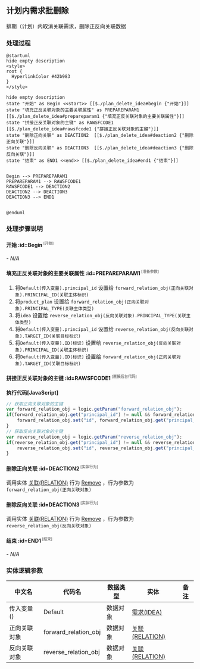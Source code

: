 ## 计划内需求批删除 <!-- {docsify-ignore-all} -->

   排期（计划）内取消关联需求，删除正反向关联数据

### 处理过程

```plantuml
@startuml
hide empty description
<style>
root {
  HyperlinkColor #42b983
}
</style>

hide empty description
state "开始" as Begin <<start>> [[$./plan_delete_idea#begin {"开始"}]]
state "填充正反关联对象的主要关联属性" as PREPAREPARAM1  [[$./plan_delete_idea#prepareparam1 {"填充正反关联对象的主要关联属性"}]]
state "拼接正反关联对象的主键" as RAWSFCODE1  [[$./plan_delete_idea#rawsfcode1 {"拼接正反关联对象的主键"}]]
state "删除正向关联" as DEACTION2  [[$./plan_delete_idea#deaction2 {"删除正向关联"}]]
state "删除反向关联" as DEACTION3  [[$./plan_delete_idea#deaction3 {"删除反向关联"}]]
state "结束" as END1 <<end>> [[$./plan_delete_idea#end1 {"结束"}]]


Begin --> PREPAREPARAM1
PREPAREPARAM1 --> RAWSFCODE1
RAWSFCODE1 --> DEACTION2
DEACTION2 --> DEACTION3
DEACTION3 --> END1


@enduml
```


### 处理步骤说明

#### 开始 :id=Begin<sup class="footnote-symbol"> <font color=gray size=1>[开始]</font></sup>



*- N/A*
#### 填充正反关联对象的主要关联属性 :id=PREPAREPARAM1<sup class="footnote-symbol"> <font color=gray size=1>[准备参数]</font></sup>



1. 将`Default(传入变量).principal_id` 设置给  `forward_relation_obj(正向关联对象).PRINCIPAL_ID(关联主体标识)`
2. 将`product_plan` 设置给  `forward_relation_obj(正向关联对象).PRINCIPAL_TYPE(关联主体类型)`
3. 将`idea` 设置给  `reverse_relation_obj(反向关联对象).PRINCIPAL_TYPE(关联主体类型)`
4. 将`Default(传入变量).principal_id` 设置给  `reverse_relation_obj(反向关联对象).TARGET_ID(关联目标标识)`
5. 将`Default(传入变量).ID(标识)` 设置给  `reverse_relation_obj(反向关联对象).PRINCIPAL_ID(关联主体标识)`
6. 将`Default(传入变量).ID(标识)` 设置给  `forward_relation_obj(正向关联对象).TARGET_ID(关联目标标识)`

#### 拼接正反关联对象的主键 :id=RAWSFCODE1<sup class="footnote-symbol"> <font color=gray size=1>[直接后台代码]</font></sup>



<p class="panel-title"><b>执行代码[JavaScript]</b></p>

```javascript
// 获取正向关联对象的主键
var forward_relation_obj = logic.getParam("forward_relation_obj");
if(forward_relation_obj.get("principal_id") != null && forward_relation_obj.get("target_id") != null && forward_relation_obj.get("principal_type") != null){
    forward_relation_obj.set("id", forward_relation_obj.get("principal_id") + "_" + forward_relation_obj.get("target_id") + '_' + forward_relation_obj.get("principal_type"));
}
// 获取反向关联对象的主键
var reverse_relation_obj = logic.getParam("reverse_relation_obj");
if(reverse_relation_obj.get("principal_id") != null && reverse_relation_obj.get("target_id") != null && reverse_relation_obj.get("principal_type") != null){
    reverse_relation_obj.set("id", reverse_relation_obj.get("principal_id") + "_" + reverse_relation_obj.get("target_id") + '_' + reverse_relation_obj.get("principal_type"));
}
```

#### 删除正向关联 :id=DEACTION2<sup class="footnote-symbol"> <font color=gray size=1>[实体行为]</font></sup>



调用实体 [关联(RELATION)](module/Base/relation.md) 行为 [Remove](module/Base/relation#行为) ，行为参数为`forward_relation_obj(正向关联对象)`

#### 删除反向关联 :id=DEACTION3<sup class="footnote-symbol"> <font color=gray size=1>[实体行为]</font></sup>



调用实体 [关联(RELATION)](module/Base/relation.md) 行为 [Remove](module/Base/relation#行为) ，行为参数为`reverse_relation_obj(反向关联对象)`

#### 结束 :id=END1<sup class="footnote-symbol"> <font color=gray size=1>[结束]</font></sup>



*- N/A*



### 实体逻辑参数

|    中文名   |    代码名    |  数据类型    |  实体   |备注 |
| --------| --------| -------- | -------- | --------   |
|传入变量(<i class="fa fa-check"/></i>)|Default|数据对象|[需求(IDEA)](module/ProdMgmt/idea.md)||
|正向关联对象|forward_relation_obj|数据对象|[关联(RELATION)](module/Base/relation.md)||
|反向关联对象|reverse_relation_obj|数据对象|[关联(RELATION)](module/Base/relation.md)||

